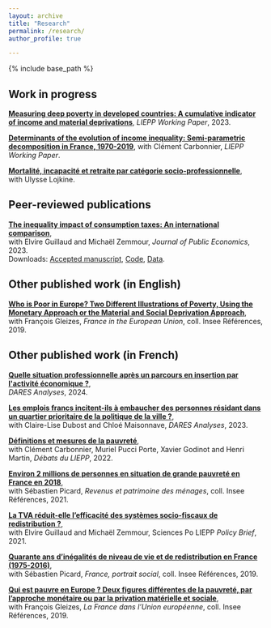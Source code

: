 ```yaml
---
layout: archive
title: "Research"
permalink: /research/
author_profile: true

---
```


{% include base_path %}

## Work in progress

**[Measuring deep poverty in developed countries: A cumulative indicator of income and material deprivations](https://sciencespo.hal.science/hal-04342540)**, *LIEPP Working Paper*, 2023.


**[Determinants of the evolution of income inequality: Semi-parametric decomposition in France, 1970-2019](https://sciencespo.hal.science/hal-04828965v2)**,
with Clément Carbonnier, *LIEPP Working Paper*.

**[Mortalité, incapacité et retraite par catégorie socio-professionnelle](https://hal.science/hal-04030089)**,  
with Ulysse Lojkine.


## Peer-reviewed publications

**[The inequality impact of consumption taxes: An international comparison](https://doi.org/10.1016/j.jpubeco.2023.104897)**,  
with Elvire Guillaud and Michaël Zemmour, *Journal of Public Economics*, 2023.  
Downloads: 
[Accepted manuscript](/files/Consumption_taxes_2023-04-11.pdf), 
[Code](https://github.com/JulienBlasco/consumption-taxes), 
[Data](10.5281/zenodo.4291983).


## Other published work (in English)

**[Who is Poor in Europe? Two Different Illustrations of Poverty, Using the Monetary Approach or the Material and Social Deprivation Approach](https://www.insee.fr/en/statistiques/4124923?sommaire=4124951)**,  
with François Gleizes, *France in the European Union*, coll. Insee Références, 2019.

## Other published work (in French)

**[Quelle situation professionnelle après un parcours en insertion par l'activité économique ?](https://www.dares.travail-emploi.gouv.fr/publication/quelle-situation-professionnelle-apres-un-parcours-en-insertion-par-lactivite)**,  
*DARES Analyses*, 2024.

**[Les emplois francs incitent-ils à embaucher des personnes résidant dans un quartier prioritaire de la politique de la ville ?](https://dares.travail-emploi.gouv.fr/publication/les-emplois-francs-incitent-ils-embaucher-des-personnes-residant-dans-un-quartier)**,  
with Claire-Lise Dubost and Chloé Maisonnave, *DARES Analyses*, 2023.

**[Définitions et mesures de la pauvreté](https://hal-sciencespo.archives-ouvertes.fr/hal-03781819)**,  
with Clément Carbonnier, Muriel Pucci Porte, Xavier Godinot and Henri Martin, *Débats du LIEPP*, 2022.

**[Environ 2 millions de personnes en situation de grande pauvreté en France en 2018](https://www.insee.fr/fr/statistiques/5371273?sommaire=5371304)**,  
with Sébastien Picard, *Revenus et patrimoine des ménages*, coll. Insee Références, 2021.

**[La TVA réduit-elle l’efficacité des systèmes socio-fiscaux de redistribution ?](http://dx.doi.org/10.25647/liepp.pb.51)**,  
with Elvire Guillaud and Michaël Zemmour, Sciences Po LIEPP *Policy Brief*, 2021.

**[Quarante ans d’inégalités de niveau de vie et de redistribution en France (1975-2016)](https://www.insee.fr/fr/statistiques/4238443?sommaire=4238781)**,  
with Sébastien Picard, *France, portrait social*, coll. Insee Références, 2019.

**[Qui est pauvre en Europe ? Deux figures différentes de la pauvreté, par l’approche monétaire ou par la privation matérielle et sociale](https://www.insee.fr/fr/statistiques/3902325?sommaire=3902446)**,  
with François Gleizes, *La France dans l’Union européenne*, coll. Insee Références, 2019.

